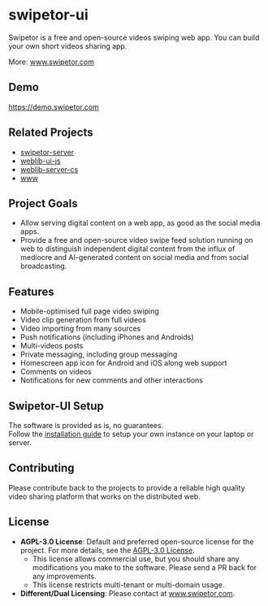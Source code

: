 # swipetor-ui

Swipetor is a free and open-source videos swiping web app. You can build your own short videos sharing app.

More: www.swipetor.com

## Demo

https://demo.swipetor.com

## Related Projects

- [swipetor-server](https://github.com/swipetor/swipetor-server)
- [weblib-ui-js](https://github.com/atas/weblib-ui-js)
- [weblib-server-cs](https://github.com/atas/weblib-server-cs)
- [www](https://github.com/swipetor/swipetor-www)

## Project Goals

- Allow serving digital content on a web app, as good as the social media apps.
- Provide a free and open-source video swipe feed solution running on web to distinguish independent digital content from the influx of mediocre and AI-generated content on social media and from social broadcasting.

## Features

- Mobile-optimised full page video swiping
- Video clip generation from full videos
- Video importing from many sources
- Push notifications (including iPhones and Androids)
- Multi-videos posts
- Private messaging, including group messaging
- Homescreen app icon for Android and iOS along web support
- Comments on videos
- Notifications for new comments and other interactions

## Swipetor-UI Setup

The software is provided as is, no guarantees.  
Follow the [installation guide](docs/setup.md) to setup your own instance on your laptop or server.

## Contributing

Please contribute back to the projects to provide a reliable high quality video sharing platform that works on the
distributed
web.

## License

- **AGPL-3.0 License**: Default and preferred open-source license for the project. For more details, see
  the [AGPL-3.0 License](LICENSE).
  - This license allows commercial use, but you should share any modifications you make to the software. Please send a
    PR back for any improvements.
  - This license restricts multi-tenant or multi-domain usage.
- **Different/Dual Licensing**: Please contact at www.swipetor.com.
